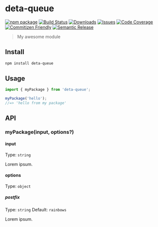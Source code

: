 # deta-queue

[![npm package][npm-img]][npm-url]
[![Build Status][build-img]][build-url]
[![Downloads][downloads-img]][downloads-url]
[![Issues][issues-img]][issues-url]
[![Code Coverage][codecov-img]][codecov-url]
[![Commitizen Friendly][commitizen-img]][commitizen-url]
[![Semantic Release][semantic-release-img]][semantic-release-url]

> My awesome module

## Install

```bash
npm install deta-queue
```

## Usage

```ts
import { myPackage } from 'deta-queue';

myPackage('hello');
//=> 'hello from my package'
```

## API

### myPackage(input, options?)

#### input

Type: `string`

Lorem ipsum.

#### options

Type: `object`

##### postfix

Type: `string`
Default: `rainbows`

Lorem ipsum.

[build-img]:https://github.com/ryansonshine/deta-queue/actions/workflows/release.yml/badge.svg
[build-url]:https://github.com/ryansonshine/deta-queue/actions/workflows/release.yml
[downloads-img]:https://img.shields.io/npm/dt/deta-queue
[downloads-url]:https://www.npmtrends.com/deta-queue
[npm-img]:https://img.shields.io/npm/v/deta-queue
[npm-url]:https://www.npmjs.com/package/deta-queue
[issues-img]:https://img.shields.io/github/issues/ryansonshine/deta-queue
[issues-url]:https://github.com/ryansonshine/deta-queue/issues
[codecov-img]:https://codecov.io/gh/ryansonshine/deta-queue/branch/main/graph/badge.svg
[codecov-url]:https://codecov.io/gh/ryansonshine/deta-queue
[semantic-release-img]:https://img.shields.io/badge/%20%20%F0%9F%93%A6%F0%9F%9A%80-semantic--release-e10079.svg
[semantic-release-url]:https://github.com/semantic-release/semantic-release
[commitizen-img]:https://img.shields.io/badge/commitizen-friendly-brightgreen.svg
[commitizen-url]:http://commitizen.github.io/cz-cli/
